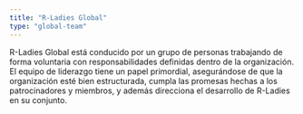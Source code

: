 ```yaml
---
title: "R-Ladies Global"
type: "global-team"
---
```


R-Ladies Global está conducido por un grupo de personas trabajando de forma voluntaria con responsabilidades definidas dentro de la organización. 
El equipo de liderazgo tiene un papel primordial, asegurándose de que la organización esté bien estructurada, cumpla las promesas hechas a los patrocinadores y miembros, y además direcciona el desarrollo de R-Ladies en su conjunto.
